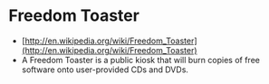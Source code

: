 # Freedom Toaster

  * [http://en.wikipedia.org/wiki/Freedom_Toaster](http://en.wikipedia.org/wiki/Freedom_Toaster)
  * A Freedom Toaster is a public kiosk that will burn copies of free software onto user-provided CDs and DVDs.


